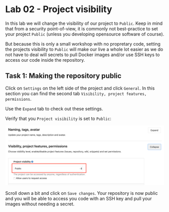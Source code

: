# Lab 02 - Project visibility

In this lab we will change the visibility of our project to `Public`.  Keep in 
mind that from a security point-of-view, it is commonly not best-practice to set 
your project `Public` (unless you developing opensource software of course).

But because this is only a small workshop with no propretary code, setting the 
projects visibility to `Public` will make our live a whole lot easier as we do 
not have to deal will secrets to pull Docker images and/or use SSH keys to 
access our code inside the repository.

## Task 1: Making the repository public

Click on `Settings` on the left side of the project and click `General`. In
this section you can find the second tab `Visibility, project features, permissions`. 

Use the `Expand` tab to check out these settings.

Verify that you `Project visibility` is set to `Public`:

![Project visbility](../images/lab02-visibility.png)

Scroll down a bit and click on `Save changes`. Your repository is now public and
you will be able to access you code with an SSH key and pull your images without 
needing a secret.
